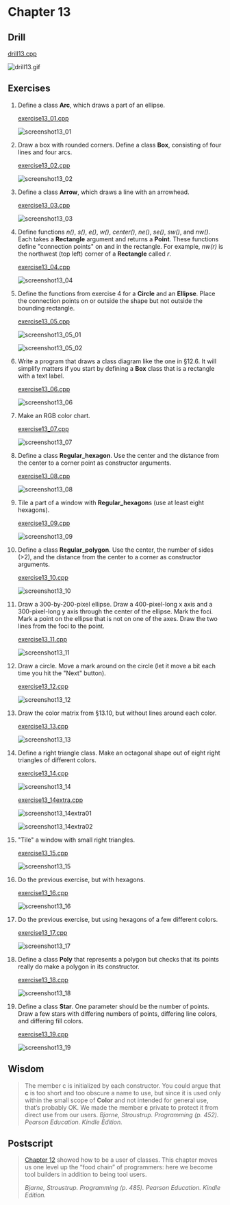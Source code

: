 # Chapter 13

## Drill

[drill13.cpp](https://github.com/spero61/ppp2/blob/main/chapter13/drill13.cpp)

![drill13.gif](https://github.com/spero61/ppp2/blob/main/chapter13/drill13.gif)

## Exercises

1.  Define a class **Arc**, which draws a part of an ellipse.

    [exercise13_01.cpp](https://github.com/spero61/ppp2/blob/main/chapter13/exercise13_01.cpp)

    ![screenshot13_01](https://github.com/spero61/ppp2/blob/main/chapter13/screenshot13_01.gif)

2.  Draw a box with rounded corners. Define a class **Box**, consisting of four lines and four arcs.

    [exercise13_02.cpp](https://github.com/spero61/ppp2/blob/main/chapter13/exercise13_02.cpp)

    ![screenshot13_02](https://github.com/spero61/ppp2/blob/main/chapter13/screenshot13_02.gif)

3.  Define a class **Arrow**, which draws a line with an arrowhead.

    [exercise13_03.cpp](https://github.com/spero61/ppp2/blob/main/chapter13/exercise13_03.cpp)

    ![screenshot13_03](https://github.com/spero61/ppp2/blob/main/chapter13/screenshot13_03.gif)

4.  Define functions _n()_, _s()_, _e()_, _w()_, _center()_, _ne()_, _se()_, _sw()_, and _nw()_. Each takes a **Rectangle** argument and returns a **Point**. These functions define "connection points" on and in the rectangle. For example, _nw(r)_ is the northwest (top left) corner of a **Rectangle** called _r_.

    [exercise13_04.cpp](https://github.com/spero61/ppp2/blob/main/chapter13/exercise13_04.cpp)

    ![screenshot13_04](https://github.com/spero61/ppp2/blob/main/chapter13/screenshot13_04.gif)

5.  Define the functions from exercise 4 for a **Circle** and an **Ellipse**. Place the connection points on or outside the shape but not outside the bounding rectangle.

    [exercise13_05.cpp](https://github.com/spero61/ppp2/blob/main/chapter13/exercise13_05.cpp)

    ![screenshot13_05_01](https://github.com/spero61/ppp2/blob/main/chapter13/screenshot13_05_01.gif)

    ![screenshot13_05_02](https://github.com/spero61/ppp2/blob/main/chapter13/screenshot13_05_02.gif)

6.  Write a program that draws a class diagram like the one in §12.6. It will simplify matters if you start by defining a **Box** class that is a rectangle with a text label.

    [exercise13_06.cpp](https://github.com/spero61/ppp2/blob/main/chapter13/exercise13_06.cpp)

    ![screenshot13_06](https://github.com/spero61/ppp2/blob/main/chapter13/screenshot13_06.png)

7.  Make an RGB color chart.

    [exercise13_07.cpp](https://github.com/spero61/ppp2/blob/main/chapter13/exercise13_07.cpp)

    ![screenshot13_07](https://github.com/spero61/ppp2/blob/main/chapter13/screenshot13_07.png)

8.  Define a class **Regular_hexagon**. Use the center and the distance from the center to a corner point as constructor arguments.

    [exercise13_08.cpp](https://github.com/spero61/ppp2/blob/main/chapter13/exercise13_08.cpp)

    ![screenshot13_08](https://github.com/spero61/ppp2/blob/main/chapter13/screenshot13_08.gif)

9.  Tile a part of a window with **Regular_hexagon**s (use at least eight hexagons).

    [exercise13_09.cpp](https://github.com/spero61/ppp2/blob/main/chapter13/exercise13_09.cpp)

    ![screenshot13_09](https://github.com/spero61/ppp2/blob/main/chapter13/screenshot13_09.png)

10. Define a class **Regular_polygon**. Use the center, the number of sides (>2), and the distance from the center to a corner as constructor arguments.

    [exercise13_10.cpp](https://github.com/spero61/ppp2/blob/main/chapter13/exercise13_10.cpp)

    ![screenshot13_10](https://github.com/spero61/ppp2/blob/main/chapter13/screenshot13_10.gif)

11. Draw a 300-by-200-pixel ellipse. Draw a 400-pixel-long x axis and a 300-pixel-long y axis through the center of the ellipse. Mark the foci. Mark a point on the ellipse that is not on one of the axes. Draw the two lines from the foci to the point.

    [exercise13_11.cpp](https://github.com/spero61/ppp2/blob/main/chapter13/exercise13_11.cpp)

    ![screenshot13_11](https://github.com/spero61/ppp2/blob/main/chapter13/screenshot13_11.gif)

12. Draw a circle. Move a mark around on the circle (let it move a bit each time you hit the "Next" button).

    [exercise13_12.cpp](https://github.com/spero61/ppp2/blob/main/chapter13/exercise13_12.cpp)

    ![screenshot13_12](https://github.com/spero61/ppp2/blob/main/chapter13/screenshot13_12.gif)

13. Draw the color matrix from §13.10, but without lines around each color.

    [exercise13_13.cpp](https://github.com/spero61/ppp2/blob/main/chapter13/exercise13_13.cpp)

    ![screenshot13_13](https://github.com/spero61/ppp2/blob/main/chapter13/screenshot13_13.png)

14. Define a right triangle class. Make an octagonal shape out of eight right triangles of different colors.

    [exercise13_14.cpp](https://github.com/spero61/ppp2/blob/main/chapter13/exercise13_14.cpp)

    ![screenshot13_14](https://github.com/spero61/ppp2/blob/main/chapter13/screenshot13_14.gif)

    [exercise13_14extra.cpp](https://github.com/spero61/ppp2/blob/main/chapter13/exercise13_14extra.cpp)

    ![screenshot13_14extra01](https://github.com/spero61/ppp2/blob/main/chapter13/screenshot13_14extra01.gif)

    ![screenshot13_14extra02](https://github.com/spero61/ppp2/blob/main/chapter13/screenshot13_14extra02.gif)

15. "Tile" a window with small right triangles.

    [exercise13_15.cpp](https://github.com/spero61/ppp2/blob/main/chapter13/exercise13_15.cpp)

    ![screenshot13_15](https://github.com/spero61/ppp2/blob/main/chapter13/screenshot13_15.gif)

16. Do the previous exercise, but with hexagons.

    [exercise13_16.cpp](https://github.com/spero61/ppp2/blob/main/chapter13/exercise13_16.cpp)

    ![screenshot13_16](https://github.com/spero61/ppp2/blob/main/chapter13/screenshot13_16.png)

17. Do the previous exercise, but using hexagons of a few different colors.

    [exercise13_17.cpp](https://github.com/spero61/ppp2/blob/main/chapter13/exercise13_17.cpp)

    ![screenshot13_17](https://github.com/spero61/ppp2/blob/main/chapter13/screenshot13_17.png)

18. Define a class **Poly** that represents a polygon but checks that its points really do make a polygon in its constructor.

    [exercise13_18.cpp](https://github.com/spero61/ppp2/blob/main/chapter13/exercise13_18.cpp)

    ![screenshot13_18](https://github.com/spero61/ppp2/blob/main/chapter13/screenshot13_18.gif)

19. Define a class **Star**. One parameter should be the number of points. Draw a few stars with differing numbers of points, differing line colors, and differing fill colors.

    [exercise13_19.cpp](https://github.com/spero61/ppp2/blob/main/chapter13/exercise13_19.cpp)

    ![screenshot13_19](https://github.com/spero61/ppp2/blob/main/chapter13/screenshot13_19.gif)

## Wisdom

> The member c is initialized by each constructor. You could argue that **c** is too short and too obscure a name to use, but since it is used only within the small scope of **Color** and not intended for general use, that’s probably OK. We made the member **c** private to protect it from direct use from our users.
> _Bjarne, Stroustrup. Programming (p. 452). Pearson Education. Kindle Edition._

## Postscript

> [Chapter 12](https://github.com/spero61/ppp2/blob/main/chapter12/README.md) showed how to be a user of classes. This chapter moves us one level up the “food chain” of programmers: here we become tool builders in addition to being tool users.
>
> _Bjarne, Stroustrup. Programming (p. 485). Pearson Education. Kindle Edition._
